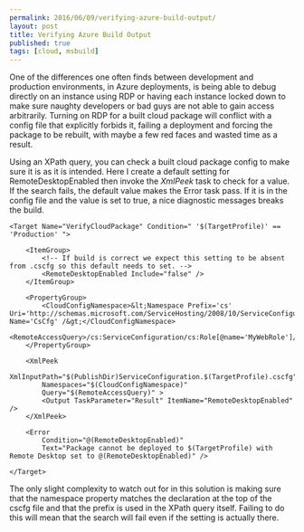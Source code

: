```yaml
---
permalink: 2016/06/09/verifying-azure-build-output/
layout: post
title: Verifying Azure Build Output
published: true
tags: [cloud, msbuild]
---
```


One of the differences one often finds between development and production environments, in Azure deployments,
is being able to debug directly on an instance using RDP or having each instance locked down to make sure
naughty developers or bad guys are not able to gain access arbitrarily. Turning on RDP for a built cloud package
will conflict with a config file that explicitly forbids it, failing a deployment and forcing the package to be
rebuilt, with maybe a few red faces and wasted time as a result.

Using an XPath query, you can check a built cloud package config to make sure it is as it is intended. Here I
create a default setting for RemoteDesktopEnabled then invoke the _XmlPeek_ task to check for a value. If
the search fails, the default value makes the Error task pass. If it is in the config file and the value is
set to true, a nice diagnostic messages breaks the build.

    <Target Name="VerifyCloudPackage" Condition=" '$(TargetProfile)' == 'Production' ">

    	<ItemGroup>
    		<!-- If build is correct we expect this setting to be absent from .cscfg so this default needs to set. -->
    		<RemoteDesktopEnabled Include="false" />
    	</ItemGroup>

    	<PropertyGroup>
    		<CloudConfigNamespace>&lt;Namespace Prefix='cs' Uri='http://schemas.microsoft.com/ServiceHosting/2008/10/ServiceConfiguration' Name='CsCfg' /&gt;</CloudConfigNamespace>
    		<RemoteAccessQuery>/cs:ServiceConfiguration/cs:Role[@name='MyWebRole']/cs:ConfigurationSettings/cs:Setting[@name='Microsoft.WindowsAzure.Plugins.RemoteAccess.Enabled']/@value</RemoteAccessQuery>
    	</PropertyGroup>

    	<XmlPeek
    		XmlInputPath="$(PublishDir)ServiceConfiguration.$(TargetProfile).cscfg"
    		Namespaces="$(CloudConfigNamespace)"
    		Query="$(RemoteAccessQuery)" >
    		<Output TaskParameter="Result" ItemName="RemoteDesktopEnabled" />
    	</XmlPeek>

    	<Error
    		Condition="@(RemoteDesktopEnabled)"
    		Text="Package cannot be deployed to $(TargetProfile) with Remote Desktop set to @(RemoteDesktopEnabled)" />

    </Target>



The only slight complexity to watch out for in this solution is making sure that the namespace property matches the
declaration at the top of the cscfg file and that the prefix is used in the XPath query itself. Failing to do this will
mean that the search will fail even if the setting is actually there.
